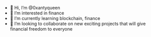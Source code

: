 - 👋 Hi, I’m @0xantyqueen
- 👀 I’m interested in finance
- 🌱 I’m currently learning blockchain, finance
- 💞️ I’m looking to collaborate on new exciting projects that will give financial freedom to everyone

<!---
0xantyqueen/0xantyqueen is a ✨ special ✨ repository because its `README.md` (this file) appears on your GitHub profile.
You can click the Preview link to take a look at your changes.
--->
